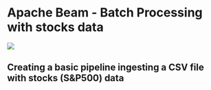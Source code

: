 # Apache Beam - Batch Processing with stocks data

![](https://cdn-images-1.medium.com/max/222/1*kBQv5-3eva_tgz2qZ0oICg.png)

## Creating a basic pipeline ingesting a CSV file with stocks (S&P500) data
